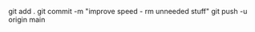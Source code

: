    <!-- **=> Template Section(eg: Hero) https://shadcn-vaults.vercel.app/
   *=> shadcn: https://ui.shadcn.com/
   *=>aceternity:  https://ui.aceternity.com/components -->

git add .
git commit -m "improve speed - rm unneeded stuff"
git push -u origin main
 
 